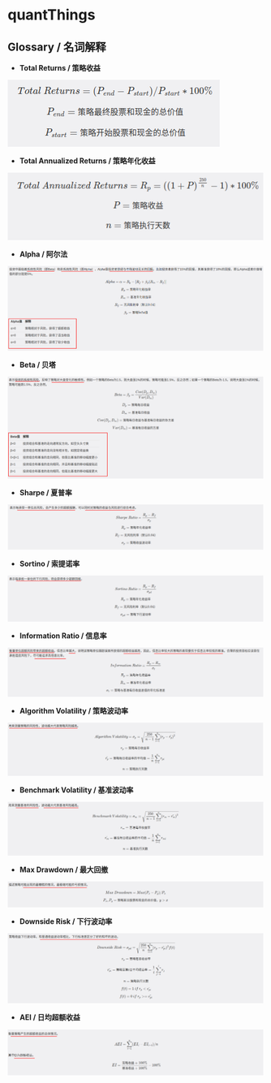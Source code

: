 # quantThings

## Glossary / 名词解释

* **Total Returns / 策略收益**

![image-20200616172528471](README.assets/image-20200616172528471.png)

* **Total Annualized Returns / 策略年化收益**

![image-20200616172652057](README.assets/image-20200616172652057.png)

* **Alpha / 阿尔法**

![image-20200616211829193](README.assets/image-20200616211829193.png)

* **Beta / 贝塔**

![image-20200616211735691](README.assets/image-20200616211735691.png)

* **Sharpe / 夏普率**

![image-20200616211636494](README.assets/image-20200616211636494.png)

* **Sortino / 索提诺率**

![image-20200616211559944](README.assets/image-20200616211559944.png)

* **Information Ratio / 信息率**

![image-20200616211321529](README.assets/image-20200616211321529.png)

* **Algorithm Volatility / 策略波动率**

![image-20200616211150768](README.assets/image-20200616211150768.png)

* **Benchmark Volatility / 基准波动率**

![image-20200616212457127](README.assets/image-20200616212457127.png)

* **Max Drawdown / 最大回撤**

![image-20200616213118231](README.assets/image-20200616213118231.png)

* **Downside Risk / 下行波动率**

![image-20200616214042978](README.assets/image-20200616214042978.png)

* **AEI / 日均超额收益**

![image-20200616215046765](README.assets/image-20200616215046765.png)


